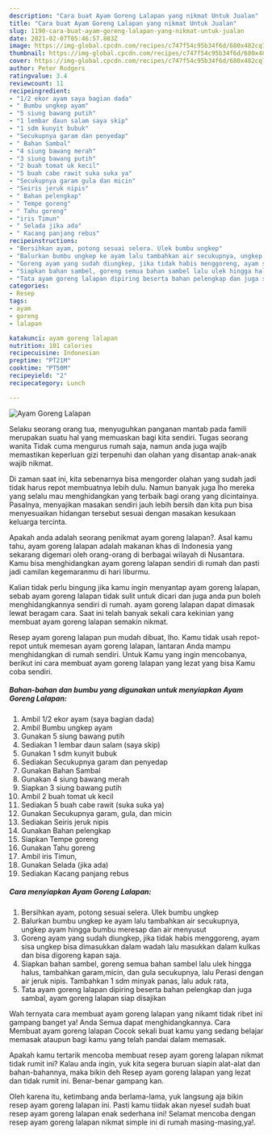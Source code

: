 ```yaml
---
description: "Cara buat Ayam Goreng Lalapan yang nikmat Untuk Jualan"
title: "Cara buat Ayam Goreng Lalapan yang nikmat Untuk Jualan"
slug: 1190-cara-buat-ayam-goreng-lalapan-yang-nikmat-untuk-jualan
date: 2021-02-07T05:46:57.883Z
image: https://img-global.cpcdn.com/recipes/c747f54c95b34f6d/680x482cq70/ayam-goreng-lalapan-foto-resep-utama.jpg
thumbnail: https://img-global.cpcdn.com/recipes/c747f54c95b34f6d/680x482cq70/ayam-goreng-lalapan-foto-resep-utama.jpg
cover: https://img-global.cpcdn.com/recipes/c747f54c95b34f6d/680x482cq70/ayam-goreng-lalapan-foto-resep-utama.jpg
author: Peter Rodgers
ratingvalue: 3.4
reviewcount: 11
recipeingredient:
- "1/2 ekor ayam saya bagian dada"
- " Bumbu ungkep ayam"
- "5 siung bawang putih"
- "1 lembar daun salam saya skip"
- "1 sdm kunyit bubuk"
- "Secukupnya garam dan penyedap"
- " Bahan Sambal"
- "4 siung bawang merah"
- "3 siung bawang putih"
- "2 buah tomat uk kecil"
- "5 buah cabe rawit suka suka ya"
- "Secukupnya garam gula dan micin"
- "Seiris jeruk nipis"
- " Bahan pelengkap"
- " Tempe goreng"
- " Tahu goreng"
- "iris Timun"
- " Selada jika ada"
- " Kacang panjang rebus"
recipeinstructions:
- "Bersihkan ayam, potong sesuai selera. Ulek bumbu ungkep"
- "Balurkan bumbu ungkep ke ayam lalu tambahkan air secukupnya, ungkep ayam hingga bumbu meresap dan air menyusut"
- "Goreng ayam yang sudah diungkep, jika tidak habis menggoreng, ayam sisa ungkep bisa dimasukkan dalam wadah lalu masukkan dalam kulkas dan bisa digoreng kapan saja."
- "Siapkan bahan sambel, goreng semua bahan sambel lalu ulek hingga halus, tambahkan garam,micin, dan gula secukupnya, lalu Perasi dengan air jeruk nipis. Tambahkan 1 sdm minyak panas, lalu aduk rata,"
- "Tata ayam goreng lalapan dipiring beserta bahan pelengkap dan juga sambal, ayam goreng lalapan siap disajikan"
categories:
- Resep
tags:
- ayam
- goreng
- lalapan

katakunci: ayam goreng lalapan 
nutrition: 101 calories
recipecuisine: Indonesian
preptime: "PT21M"
cooktime: "PT50M"
recipeyield: "2"
recipecategory: Lunch

---
```



![Ayam Goreng Lalapan](https://img-global.cpcdn.com/recipes/c747f54c95b34f6d/680x482cq70/ayam-goreng-lalapan-foto-resep-utama.jpg)

Selaku seorang orang tua, menyuguhkan panganan mantab pada famili merupakan suatu hal yang memuaskan bagi kita sendiri. Tugas seorang  wanita Tidak cuma mengurus rumah saja, namun anda juga wajib memastikan keperluan gizi terpenuhi dan olahan yang disantap anak-anak wajib nikmat.

Di zaman  saat ini, kita sebenarnya bisa mengorder olahan yang sudah jadi tidak harus repot membuatnya lebih dulu. Namun banyak juga lho mereka yang selalu mau menghidangkan yang terbaik bagi orang yang dicintainya. Pasalnya, menyajikan masakan sendiri jauh lebih bersih dan kita pun bisa menyesuaikan hidangan tersebut sesuai dengan masakan kesukaan keluarga tercinta. 



Apakah anda adalah seorang penikmat ayam goreng lalapan?. Asal kamu tahu, ayam goreng lalapan adalah makanan khas di Indonesia yang sekarang digemari oleh orang-orang di berbagai wilayah di Nusantara. Kamu bisa menghidangkan ayam goreng lalapan sendiri di rumah dan pasti jadi camilan kegemaranmu di hari liburmu.

Kalian tidak perlu bingung jika kamu ingin menyantap ayam goreng lalapan, sebab ayam goreng lalapan tidak sulit untuk dicari dan juga anda pun boleh menghidangkannya sendiri di rumah. ayam goreng lalapan dapat dimasak lewat beragam cara. Saat ini telah banyak sekali cara kekinian yang membuat ayam goreng lalapan semakin nikmat.

Resep ayam goreng lalapan pun mudah dibuat, lho. Kamu tidak usah repot-repot untuk memesan ayam goreng lalapan, lantaran Anda mampu menghidangkan di rumah sendiri. Untuk Kamu yang ingin mencobanya, berikut ini cara membuat ayam goreng lalapan yang lezat yang bisa Kamu coba sendiri.

<!--inarticleads1-->

##### Bahan-bahan dan bumbu yang digunakan untuk menyiapkan Ayam Goreng Lalapan:

1. Ambil 1/2 ekor ayam (saya bagian dada)
1. Ambil  Bumbu ungkep ayam
1. Gunakan 5 siung bawang putih
1. Sediakan 1 lembar daun salam (saya skip)
1. Gunakan 1 sdm kunyit bubuk
1. Sediakan Secukupnya garam dan penyedap
1. Gunakan  Bahan Sambal
1. Gunakan 4 siung bawang merah
1. Siapkan 3 siung bawang putih
1. Ambil 2 buah tomat uk kecil
1. Sediakan 5 buah cabe rawit (suka suka ya)
1. Gunakan Secukupnya garam, gula, dan micin
1. Sediakan Seiris jeruk nipis
1. Gunakan  Bahan pelengkap
1. Siapkan  Tempe goreng
1. Gunakan  Tahu goreng
1. Ambil iris Timun,
1. Gunakan  Selada (jika ada)
1. Sediakan  Kacang panjang rebus




<!--inarticleads2-->

##### Cara menyiapkan Ayam Goreng Lalapan:

1. Bersihkan ayam, potong sesuai selera. Ulek bumbu ungkep
1. Balurkan bumbu ungkep ke ayam lalu tambahkan air secukupnya, ungkep ayam hingga bumbu meresap dan air menyusut
1. Goreng ayam yang sudah diungkep, jika tidak habis menggoreng, ayam sisa ungkep bisa dimasukkan dalam wadah lalu masukkan dalam kulkas dan bisa digoreng kapan saja.
1. Siapkan bahan sambel, goreng semua bahan sambel lalu ulek hingga halus, tambahkan garam,micin, dan gula secukupnya, lalu Perasi dengan air jeruk nipis. Tambahkan 1 sdm minyak panas, lalu aduk rata,
1. Tata ayam goreng lalapan dipiring beserta bahan pelengkap dan juga sambal, ayam goreng lalapan siap disajikan




Wah ternyata cara membuat ayam goreng lalapan yang nikamt tidak ribet ini gampang banget ya! Anda Semua dapat menghidangkannya. Cara Membuat ayam goreng lalapan Cocok sekali buat kamu yang sedang belajar memasak ataupun bagi kamu yang telah pandai dalam memasak.

Apakah kamu tertarik mencoba membuat resep ayam goreng lalapan nikmat tidak rumit ini? Kalau anda ingin, yuk kita segera buruan siapin alat-alat dan bahan-bahannya, maka bikin deh Resep ayam goreng lalapan yang lezat dan tidak rumit ini. Benar-benar gampang kan. 

Oleh karena itu, ketimbang anda berlama-lama, yuk langsung aja bikin resep ayam goreng lalapan ini. Pasti kamu tiidak akan nyesel sudah buat resep ayam goreng lalapan enak sederhana ini! Selamat mencoba dengan resep ayam goreng lalapan nikmat simple ini di rumah masing-masing,ya!.

